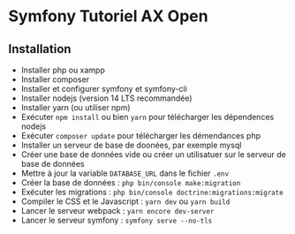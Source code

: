 # Symfony Tutoriel AX Open

## Installation

- Installer php ou xampp
- Installer composer
- Installer et configurer symfony et symfony-cli
- Installer nodejs (version 14 LTS recommandée)
- Installer yarn (ou utiliser npm)
- Exécuter `npm install` ou bien `yarn` pour télécharger les dépendences nodejs
- Exécuter `composer update` pour télécharger les démendances php
- Installer un serveur de base de doonées, par exemple mysql
- Créer une base de données vide ou créer un utilisatuer sur le serveur de base de données
- Mettre à jour la variable `DATABASE_URL` dans le fichier `.env`
- Créer la base de données : `php bin/console make:migration`
- Exécuter les migrations : `php bin/console doctrine:migrations:migrate`
- Compiler le CSS et le Javascript : `yarn dev` ou `yarn build`
- Lancer le serveur webpack : `yarn encore dev-server`
- Lancer le serveur symfony : `symfony serve --no-tls`
